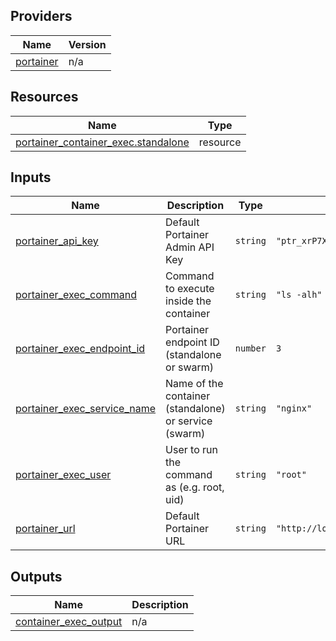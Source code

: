 <!-- BEGIN_TF_DOCS -->


## Providers

| Name | Version |
|------|---------|
| <a name="provider_portainer"></a> [portainer](#provider\_portainer) | n/a |

## Resources

| Name | Type |
|------|------|
| [portainer_container_exec.standalone](https://registry.terraform.io/providers/grulicht/portainer/latest/docs/resources/container_exec) | resource |

## Inputs

| Name | Description | Type | Default | Required |
|------|-------------|------|---------|:--------:|
| <a name="input_portainer_api_key"></a> [portainer\_api\_key](#input\_portainer\_api\_key) | Default Portainer Admin API Key | `string` | `"ptr_xrP7XWqfZEOoaCJRu5c8qKaWuDtVc2Zb07Q5g22YpS8="` | no |
| <a name="input_portainer_exec_command"></a> [portainer\_exec\_command](#input\_portainer\_exec\_command) | Command to execute inside the container | `string` | `"ls -alh"` | no |
| <a name="input_portainer_exec_endpoint_id"></a> [portainer\_exec\_endpoint\_id](#input\_portainer\_exec\_endpoint\_id) | Portainer endpoint ID (standalone or swarm) | `number` | `3` | no |
| <a name="input_portainer_exec_service_name"></a> [portainer\_exec\_service\_name](#input\_portainer\_exec\_service\_name) | Name of the container (standalone) or service (swarm) | `string` | `"nginx"` | no |
| <a name="input_portainer_exec_user"></a> [portainer\_exec\_user](#input\_portainer\_exec\_user) | User to run the command as (e.g. root, uid) | `string` | `"root"` | no |
| <a name="input_portainer_url"></a> [portainer\_url](#input\_portainer\_url) | Default Portainer URL | `string` | `"http://localhost:9000"` | no |

## Outputs

| Name | Description |
|------|-------------|
| <a name="output_container_exec_output"></a> [container\_exec\_output](#output\_container\_exec\_output) | n/a |
<!-- END_TF_DOCS -->